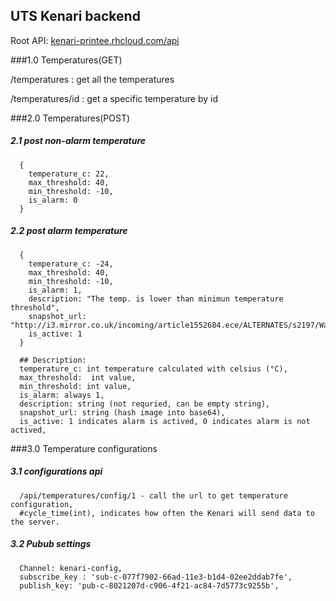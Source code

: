 ## UTS Kenari backend 



Root API: <a href="http://kenari-printee.rhcloud.com/api">kenari-printee.rhcloud.com/api</a>

###1.0 Temperatures(GET)

/temperatures : get all the temperatures
        
/temperatures/id : get a specific temperature by id

###2.0 Temperatures(POST)

  <h5>2.1 post non-alarm temperature</h5>
  
      {
        temperature_c: 22,
        max_threshold: 40,
        min_threshold: -10,
        is_alarm: 0
      }

  <h5>2.2 post alarm temperature</h5>
  
      {
        temperature_c: -24,
        max_threshold: 40,
        min_threshold: -10,
        is_alarm: 1,
        description: "The temp. is lower than minimun temperature threshold",
        snapshot_url: "http://i3.mirror.co.uk/incoming/article1552684.ece/ALTERNATES/s2197/Warehouse+fire",
        is_active: 1
      }
      
      ## Description:
      temperature_c: int temperature calculated with celsius (°C),
      max_threshold:  int value,
      min_threshold: int value,
      is_alarm: always 1,
      description: string (not requried, can be empty string),
      snapshot_url: string (hash image into base64),
      is_active: 1 indicates alarm is actived, 0 indicates alarm is not actived,
      
###3.0 Temperature configurations

  <h5>3.1 configurations api</h5>

      /api/temperatures/config/1 - call the url to get temperature configuration,
      #cycle_time(int), indicates how often the Kenari will send data to the server.

  <h5>3.2 Pubub settings</h5>

      Channel: kenari-config,
      subscribe_key : 'sub-c-077f7902-66ad-11e3-b1d4-02ee2ddab7fe',
      publish_key: 'pub-c-8021207d-c906-4f21-ac84-7d5773c9255b',




